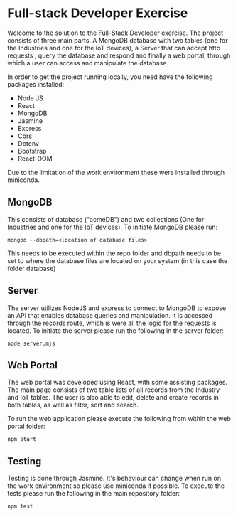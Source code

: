 # Full-stack Developer Exercise

Welcome to the solution to the Full-Stack Developer exercise. The project consists of three main parts. A MongoDB database with two tables (one for the Industries and one for the IoT devices), a Server that can accept http requests , query the database and respond and finally a web portal, through which a user can access and manipulate the database.

In order to get the project running locally, you need have the following packages installed:
- Node JS
- React
- MongoDB
- Jasmine
- Express 
- Cors
- Dotenv
- Bootstrap
- React-DOM

Due to the limitation of the work environment these were installed through miniconda.

## MongoDB
This consists of database ("acmeDB") and two collections (One for Industries and one for the IoT devices).  To initiate MongoDB please run:

`mongod --dbpath=<location of database files>`

This needs to be executed within the repo folder and dbpath needs to be set to where the database files are located on your system (in this case the folder database)

## Server
The server utilizes NodeJS and express to connect to MongoDB to expose an API that enables database queries and manipulation. It is accessed through the records route, which is were all the logic for the requests is located. To initiate the server please run the following in the server folder:

`node server.mjs`

## Web Portal
The web portal was developed using React, with some assisting packages. The main page consists of two table lists of all records from the Industry and IoT tables. The user is also able to edit, delete and create records in both tables, as well as filter, sort and search.

To run the web application please execute the following from within the web portal folder:

`npm start`

## Testing
Testing is done through Jasmine. It's behaviour can change when run on the work environment so please use miniconda if possible. To execute the tests please run the following in the main repository folder:

`npm test`